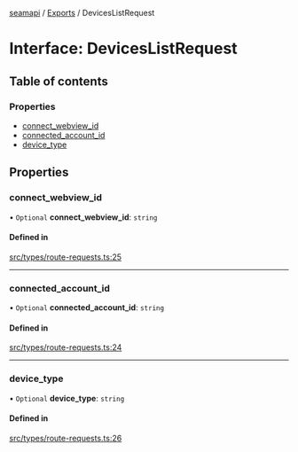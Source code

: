[seamapi](../README.md) / [Exports](../modules.md) / DevicesListRequest

# Interface: DevicesListRequest

## Table of contents

### Properties

- [connect\_webview\_id](DevicesListRequest.md#connect_webview_id)
- [connected\_account\_id](DevicesListRequest.md#connected_account_id)
- [device\_type](DevicesListRequest.md#device_type)

## Properties

### connect\_webview\_id

• `Optional` **connect\_webview\_id**: `string`

#### Defined in

[src/types/route-requests.ts:25](https://github.com/seamapi/seamapi-javascript/blob/main/src/types/route-requests.ts#L25)

___

### connected\_account\_id

• `Optional` **connected\_account\_id**: `string`

#### Defined in

[src/types/route-requests.ts:24](https://github.com/seamapi/seamapi-javascript/blob/main/src/types/route-requests.ts#L24)

___

### device\_type

• `Optional` **device\_type**: `string`

#### Defined in

[src/types/route-requests.ts:26](https://github.com/seamapi/seamapi-javascript/blob/main/src/types/route-requests.ts#L26)
